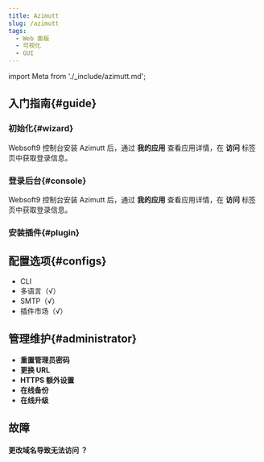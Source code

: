 ```yaml
---
title: Azimutt
slug: /azimutt
tags:
  - Web 面板
  - 可视化
  - GUI
---
```


import Meta from './_include/azimutt.md';

<Meta name="meta" />

## 入门指南{#guide}

### 初始化{#wizard}

Websoft9 控制台安装 Azimutt 后，通过 **我的应用** 查看应用详情，在 **访问** 标签页中获取登录信息。  

### 登录后台{#console}

Websoft9 控制台安装 Azimutt 后，通过 **我的应用** 查看应用详情，在 **访问** 标签页中获取登录信息。  

### 安装插件{#plugin}

## 配置选项{#configs}

- CLI
- 多语言（√）
- SMTP（√）
- 插件市场（√）

## 管理维护{#administrator}

- **重置管理员密码**
- **更换 URL**
- **HTTPS 额外设置**
- **在线备份**
- **在线升级**

## 故障

#### 更改域名导致无法访问 ？